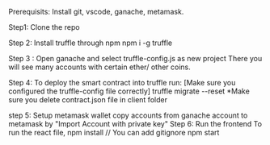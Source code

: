 Prerequisits: Install git, vscode, ganache, metamask.


Step1: Clone the repo


Step 2: Install truffle through npm
npm i -g truffle


Step 3 : Open ganache and select truffle-config.js as new project
There you will see many accounts with certain ether/ other coins.

Step 4: To deploy the smart contract into truffle run: [Make sure you configured the truffle-config file correctly]
truffle migrate --reset     *Make sure you delete contract.json file in client folder

step 5: Setup metamask wallet
copy accounts from ganache account to metamask by  "Import Account with private key"
Step 6:  Run the frontend
To run the react file, 
npm install
// You can add gitignore
npm start
